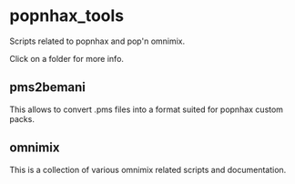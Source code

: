 # popnhax_tools

Scripts related to popnhax and pop'n omnimix.

Click on a folder for more info.

## pms2bemani

This allows to convert .pms files into a format suited for popnhax custom packs.

## omnimix

This is a collection of various omnimix related scripts and documentation.